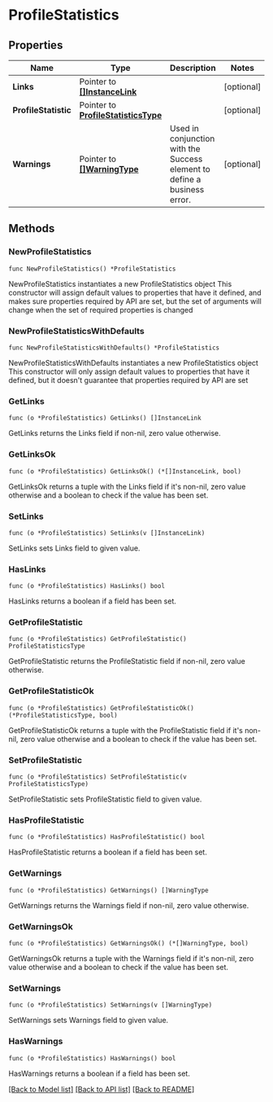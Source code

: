# ProfileStatistics

## Properties

Name | Type | Description | Notes
------------ | ------------- | ------------- | -------------
**Links** | Pointer to [**[]InstanceLink**](InstanceLink.md) |  | [optional] 
**ProfileStatistic** | Pointer to [**ProfileStatisticsType**](ProfileStatisticsType.md) |  | [optional] 
**Warnings** | Pointer to [**[]WarningType**](WarningType.md) | Used in conjunction with the Success element to define a business error. | [optional] 

## Methods

### NewProfileStatistics

`func NewProfileStatistics() *ProfileStatistics`

NewProfileStatistics instantiates a new ProfileStatistics object
This constructor will assign default values to properties that have it defined,
and makes sure properties required by API are set, but the set of arguments
will change when the set of required properties is changed

### NewProfileStatisticsWithDefaults

`func NewProfileStatisticsWithDefaults() *ProfileStatistics`

NewProfileStatisticsWithDefaults instantiates a new ProfileStatistics object
This constructor will only assign default values to properties that have it defined,
but it doesn't guarantee that properties required by API are set

### GetLinks

`func (o *ProfileStatistics) GetLinks() []InstanceLink`

GetLinks returns the Links field if non-nil, zero value otherwise.

### GetLinksOk

`func (o *ProfileStatistics) GetLinksOk() (*[]InstanceLink, bool)`

GetLinksOk returns a tuple with the Links field if it's non-nil, zero value otherwise
and a boolean to check if the value has been set.

### SetLinks

`func (o *ProfileStatistics) SetLinks(v []InstanceLink)`

SetLinks sets Links field to given value.

### HasLinks

`func (o *ProfileStatistics) HasLinks() bool`

HasLinks returns a boolean if a field has been set.

### GetProfileStatistic

`func (o *ProfileStatistics) GetProfileStatistic() ProfileStatisticsType`

GetProfileStatistic returns the ProfileStatistic field if non-nil, zero value otherwise.

### GetProfileStatisticOk

`func (o *ProfileStatistics) GetProfileStatisticOk() (*ProfileStatisticsType, bool)`

GetProfileStatisticOk returns a tuple with the ProfileStatistic field if it's non-nil, zero value otherwise
and a boolean to check if the value has been set.

### SetProfileStatistic

`func (o *ProfileStatistics) SetProfileStatistic(v ProfileStatisticsType)`

SetProfileStatistic sets ProfileStatistic field to given value.

### HasProfileStatistic

`func (o *ProfileStatistics) HasProfileStatistic() bool`

HasProfileStatistic returns a boolean if a field has been set.

### GetWarnings

`func (o *ProfileStatistics) GetWarnings() []WarningType`

GetWarnings returns the Warnings field if non-nil, zero value otherwise.

### GetWarningsOk

`func (o *ProfileStatistics) GetWarningsOk() (*[]WarningType, bool)`

GetWarningsOk returns a tuple with the Warnings field if it's non-nil, zero value otherwise
and a boolean to check if the value has been set.

### SetWarnings

`func (o *ProfileStatistics) SetWarnings(v []WarningType)`

SetWarnings sets Warnings field to given value.

### HasWarnings

`func (o *ProfileStatistics) HasWarnings() bool`

HasWarnings returns a boolean if a field has been set.


[[Back to Model list]](../README.md#documentation-for-models) [[Back to API list]](../README.md#documentation-for-api-endpoints) [[Back to README]](../README.md)


